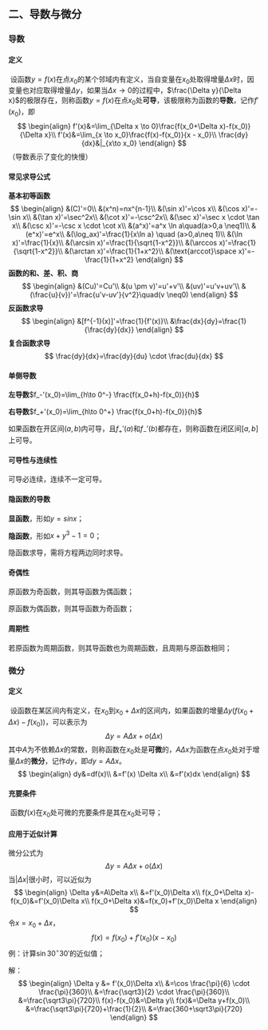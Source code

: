 ## 二、导数与微分

### 导数

#### 定义

​	设函数$y=f(x)$在点$x_0$的某个邻域内有定义，当自变量在$x_0$处取得增量$\Delta x$时，因变量也对应取得增量$\Delta y$，如果当$\Delta x \to 0$的过程中，$\frac{\Delta y}{\Delta x}$的极限存在，则称函数$y=f(x)$在点$x_0$处**可导**，该极限称为函数的**导数**，记作$f'(x_0)$，即
$$
\begin{align}
f'(x)&=\lim_{\Delta x \to 0}\frac{f(x_0+\Delta x)-f(x_0)}{\Delta x}\\
f'(x)&=\lim_{x \to x_0}\frac{f(x)-f(x_0)}{x - x_0}\\
\frac{dy}{dx}&|_{x\to x_0}
\end{align}
$$
（导数表示了变化的快慢）

#### 常见求导公式

**基本初等函数**
$$
\begin{align}
&(C)'=0\\
&(x^n)=nx^{n-1}\\
&(\sin x)'=\cos x\\
&(\cos x)'=-\sin x\\
&(\tan x)'=\sec^2x\\
&(\cot x)'=-\csc^2x\\
&(\sec x)'=\sec x \cdot \tan x\\
&(\csc x)'=-\csc x \cdot \cot x\\
&(a^x)'=a^x \ln a\quad(a>0,a \neq1)\\
&(e^x)'=e^x\\
&(\log_ax)'=\frac{1}{x\ln a} \quad (a>0,a\neq 1)\\
&(\ln x)'=\frac{1}{x}\\
&(\arcsin x)'=\frac{1}{\sqrt{1-x^2}}\\
&(\arccos x)'=\frac{1}{\sqrt{1-x^2}}\\
&(\arctan x)'=\frac{1}{1+x^2}\\
&(\text{arccot}\space x)'=-\frac{1}{1+x^2}
\end{align}
$$
**函数的和、差、积、商**
$$
\begin{align}
&(Cu)'=Cu'\\
&(u \pm v)'=u'+v'\\
&(uv)'=u'v+uv'\\
&(\frac{u}{v})'=\frac{u'v-uv'}{v^2}\quad(v \neq0)
\end{align}
$$
**反函数求导**
$$
\begin{align}
&[f^{-1}(x)]'=\frac{1}{f'(x)}\\
&\frac{dx}{dy}=\frac{1}{\frac{dy}{dx}}
\end{align}
$$
**复合函数求导**
$$
\frac{dy}{dx}=\frac{dy}{du} \cdot \frac{du}{dx}
$$




#### 单侧导数

**左导数**$f_-'(x_0)=\lim_{h\to 0^-} \frac{f(x_0+h)-f(x_0)}{h}$

**右导数**$f_+'(x_0)=\lim_{h\to 0^+} \frac{f(x_0+h)-f(x_0)}{h}$

如果函数在开区间$(a,b)$内可导，且$f_+'(a)$和$f_-'(b)$都存在，则称函数在闭区间$[a,b]$上可导。

#### 可导性与连续性

可导必连续，连续不一定可导。

#### 隐函数的导数

**显函数**，形如$y=sinx$；

**隐函数**，形如$x+y^3-1=0$；

隐函数求导，需将方程两边同时求导。

#### 奇偶性

原函数为奇函数，则其导函数为偶函数；

原函数为偶函数，则其导函数为奇函数；

#### 周期性

若原函数为周期函数，则其导函数也为周期函数，且周期与原函数相同；



### 微分

#### 定义

​	设函数在某区间内有定义，在$x_0$到$x_0+\Delta x$的区间内，如果函数的增量$\Delta y(f(x_0+\Delta x)-f(x_0))$，可以表示为
$$
\Delta y=A\Delta x+o(\Delta x)
$$
​	其中$A$为不依赖$\Delta x$的常数，则称函数在$x_0$处是**可微**的，$A\Delta x$为函数在点$x_0$处对于增量$\Delta x$的**微分**，记作$dy$，即$dy=A\Delta x$。
$$
\begin{align}
dy&=df(x)\\
&=f'(x) \Delta x\\
&=f'(x)dx
\end{align}
$$

#### 充要条件

​	函数$f(x)$在$x_0$处可微的充要条件是其在$x_0$处可导；

#### 应用于近似计算

微分公式为
$$
\Delta y=A\Delta x+o(\Delta x)
$$
当$|\Delta x|$很小时，可以近似为
$$
\begin{align}
\Delta y&=A\Delta x\\
&=f'(x_0)\Delta x\\
f(x_0+\Delta x)-f(x_0)&=f'(x_0)\Delta x\\
f(x_0+\Delta x)&=f(x_0)+f'(x_0)\Delta x
\end{align}
$$
令$x=x_0+\Delta x$，
$$
f(x)=f(x_0)+f'(x_0)(x-x_0)
$$
例：计算$\sin 30^\circ 30'$的近似值；

解：
$$
\begin{align}
\Delta y &= f'(x_0)\Delta x\\
&=\cos \frac{\pi}{6} \cdot \frac{\pi}{360}\\
&=\frac{\sqrt3}{2} \cdot \frac{\pi}{360}\\
&=\frac{\sqrt3\pi}{720}\\
f(x)-f(x_0)&=\Delta y\\
f(x)&=\Delta y+f(x_0)\\
&=\frac{\sqrt3\pi}{720}+\frac{1}{2}\\
&=\frac{360+\sqrt3\pi}{720}
\end{align}
$$

